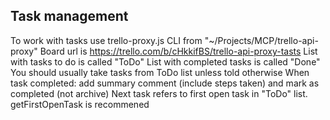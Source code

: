 ## Task management
To work with tasks use trello-proxy.js CLI from "~/Projects/MCP/trello-api-proxy"
Board url is https://trello.com/b/cHkkifBS/trello-api-proxy-tasts
List with tasks to do is called "ToDo"
List with completed tasks is called "Done"
You should usually take tasks from ToDo list unless told otherwise
When task completed: add summary comment (include steps taken) and mark as completed (not archive)
Next task refers to first open task in "ToDo" list. getFirstOpenTask is recommened
